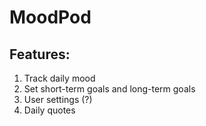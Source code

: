 # MoodPod

## Features:
1. Track daily mood
2. Set short-term goals and long-term goals
3. User settings (?)
4. Daily quotes
